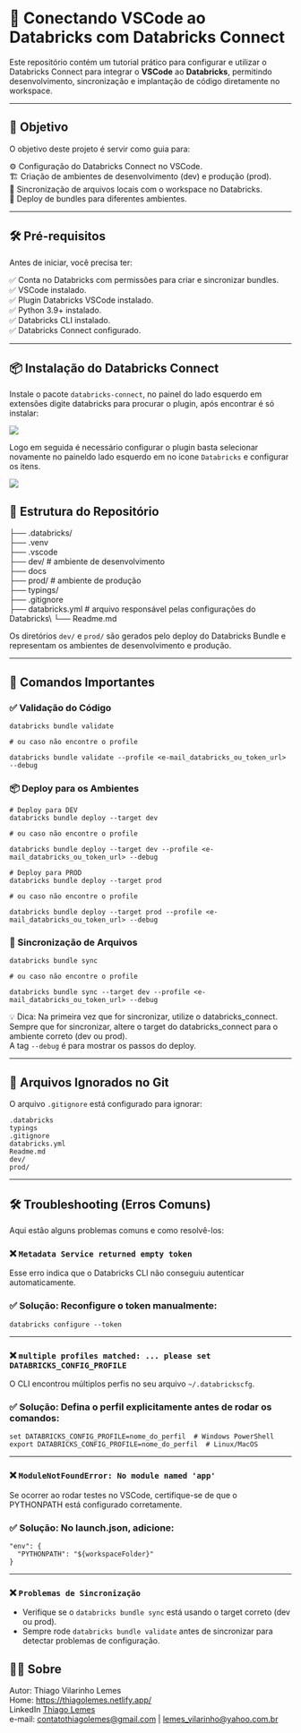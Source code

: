 # 🚀 Conectando VSCode ao Databricks com Databricks Connect

Este repositório contém um tutorial prático para configurar e utilizar o Databricks Connect para integrar o **VSCode** ao **Databricks**, permitindo desenvolvimento, sincronização e implantação de código diretamente no workspace.

---

## 📌 Objetivo

O objetivo deste projeto é servir como guia para:

⚙️ Configuração do Databricks Connect no VSCode.\
🏗️ Criação de ambientes de desenvolvimento (dev) e produção (prod).\
🔄 Sincronização de arquivos locais com o workspace no Databricks.\
🚀 Deploy de bundles para diferentes ambientes.

---

## 🛠️ Pré-requisitos

Antes de iniciar, você precisa ter:

✅ Conta no Databricks com permissões para criar e sincronizar bundles.\
✅ VSCode instalado.\
✅ Plugin Databricks VSCode instalado.\
✅ Python 3.9+ instalado.\
✅ Databricks CLI instalado.\
✅ Databricks Connect configurado.

---

## 📦 Instalação do Databricks Connect 

Instale o pacote `databricks-connect`, no painel do lado esquerdo em extensões digite databricks para procurar o plugin, após encontrar é só instalar:

<img src="./docs/1.png">

Logo em seguida é necessário configurar o plugin basta selecionar novamente no paineldo lado esquerdo em no icone `Databricks` e configurar os itens.

<img src="./docs/2.png">

## 📂 Estrutura do Repositório

├── .databricks/\
├── .venv\
├── .vscode\
├── dev/ # ambiente de desenvolvimento\
├── docs\
├── prod/ # ambiente de produção \
├── typings/\
├── .gitignore\
├── databricks.yml # arquivo responsável pelas configurações do Databricks\ 
└── Readme.md

Os diretórios `dev/` e `prod/` são gerados pelo deploy do Databricks Bundle e representam os ambientes de desenvolvimento e produção.

---

## 📜 Comandos Importantes
### ✅ Validação do Código
```
databricks bundle validate

# ou caso não encontre o profile

databricks bundle validate --profile <e-mail_databricks_ou_token_url> --debug
```

### 📦 Deploy para os Ambientes
```
# Deploy para DEV
databricks bundle deploy --target dev 

# ou caso não encontre o profile 

databricks bundle deploy --target dev --profile <e-mail_databricks_ou_token_url> --debug

# Deploy para PROD
databricks bundle deploy --target prod

# ou caso não encontre o profile

databricks bundle deploy --target prod --profile <e-mail_databricks_ou_token_url> --debug
```

### 🔄 Sincronização de Arquivos
```
databricks bundle sync

# ou caso não encontre o profile

databricks bundle sync --target dev --profile <e-mail_databricks_ou_token_url> --debug
```

💡 Dica:
Na primeira vez que for sincronizar, utilize o databricks_connect.
Sempre que for sincronizar, altere o target do databricks_connect para o ambiente correto (dev ou prod).\
A tag `--debug` é para mostrar os passos do deploy.

---

## 🧹 Arquivos Ignorados no Git

O arquivo `.gitignore` está configurado para ignorar:
```
.databricks
typings
.gitignore
databricks.yml
Readme.md
dev/
prod/
```

---

## 🛠️ Troubleshooting (Erros Comuns)

Aqui estão alguns problemas comuns e como resolvê-los:
### ❌ `Metadata Service returned empty token`
Esse erro indica que o Databricks CLI não conseguiu autenticar automaticamente.
### ✅ Solução: Reconfigure o token manualmente:
```
databricks configure --token
```

--- 

### ❌ `multiple profiles matched: ... please set DATABRICKS_CONFIG_PROFILE`
O CLI encontrou múltiplos perfis no seu arquivo `~/.databrickscfg`.
### ✅ Solução: Defina o perfil explicitamente antes de rodar os comandos:
```
set DATABRICKS_CONFIG_PROFILE=nome_do_perfil  # Windows PowerShell
export DATABRICKS_CONFIG_PROFILE=nome_do_perfil  # Linux/MacOS
```

---

### ❌ `ModuleNotFoundError: No module named 'app'`
Se ocorrer ao rodar testes no VSCode, certifique-se de que o PYTHONPATH está configurado corretamente.
### ✅ Solução: No launch.json, adicione:
```
"env": {
  "PYTHONPATH": "${workspaceFolder}"
}
```

---

### ❌ `Problemas de Sincronização`

* Verifique se o `databricks bundle sync` está usando o target correto (dev ou prod).
* Sempre rode `databricks bundle validate` antes de sincronizar para detectar problemas de configuração.

## 👨‍💻 Sobre

Autor: Thiago Vilarinho Lemes <br>
Home: https://thiagolemes.netlify.app/ \
LinkedIn <a href="https://www.linkedin.com/in/thiago-v-lemes-b1232727" target="_blank">Thiago Lemes</a><br>
e-mail: contatothiagolemes@gmail.com | lemes_vilarinho@yahoo.com.br